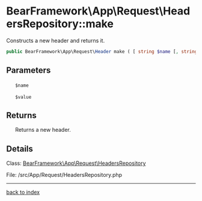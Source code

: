 # BearFramework\App\Request\HeadersRepository::make

Constructs a new header and returns it.

```php
public BearFramework\App\Request\Header make ( [ string $name [, string $value ]] )
```

## Parameters

&nbsp;&nbsp;&nbsp;&nbsp;&nbsp;&nbsp;`$name`

&nbsp;&nbsp;&nbsp;&nbsp;&nbsp;&nbsp;`$value`

## Returns

&nbsp;&nbsp;&nbsp;&nbsp;&nbsp;&nbsp;Returns a new header.

## Details

Class: [BearFramework\App\Request\HeadersRepository](bearframework.app.request.headersrepository.class.md)

File: /src/App/Request/HeadersRepository.php

---

[back to index](index.md)

